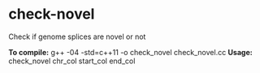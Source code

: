 # check-novel
Check if genome splices are novel or not

<b>To compile:</b> g++ -04 -std=c++11 -o check_novel check_novel.cc
<b>Usage:</b> check_novel chr_col start_col end_col
